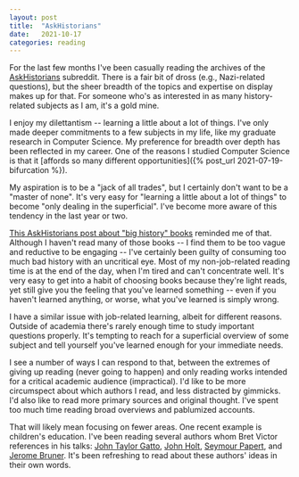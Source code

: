 ```yaml
---
layout: post
title:  "AskHistorians"
date:   2021-10-17
categories: reading
---
```


For the last few months I've been casually reading the archives of the [AskHistorians](https://en.wikipedia.org/wiki/R/AskHistorians) subreddit. There is a fair bit of dross (e.g., Nazi-related questions), but the sheer breadth of the topics and expertise on display makes up for that. For someone who's as interested in as many history-related subjects as I am, it's a gold mine.

I enjoy my dilettantism -- learning a little about a lot of things. I've only made deeper commitments to a few subjects in my life, like my graduate research in Computer Science. My preference for breadth over depth has been reflected in my career. One of the reasons I studied Computer Science is that it [affords so many different opportunities]({% post_url 2021-07-19-bifurcation %}).

My aspiration is to be a "jack of all trades", but I certainly don't want to be a "master of none". It's very easy for "learning a little about a lot of things" to become "only dealing in the superficial". I've become more aware of this tendency in the last year or two.

[This AskHistorians post about "big history" books](https://www.reddit.com/r/AskHistorians/comments/puu8n9/how_to_discern_good_big_history_books_from_bad/) reminded me of that. Although I haven't read many of those books -- I find them to be too vague and reductive to be engaging -- I've certainly been guilty of consuming too much bad history with an uncritical eye. Most of my non-job-related reading time is at the end of the day, when I'm tired and can't concentrate well. It's very easy to get into a habit of choosing books because they're light reads, yet still give you the feeling that you've learned something -- even if you haven't learned anything, or worse, what you've learned is simply wrong.

I have a similar issue with job-related learning, albeit for different reasons. Outside of academia there's rarely enough time to study important questions properly. It's tempting to reach for a superficial overview of some subject and tell yourself you've learned enough for your immediate needs.

I see a number of ways I can respond to that, between the extremes of giving up reading (never going to happen) and only reading works intended for a critical academic audience (impractical). I'd like to be more circumspect about which authors I read, and less distracted by gimmicks. I'd also like to read more primary sources and original thought. I've spent too much time reading broad overviews and pablumized accounts.

That will likely mean focusing on fewer areas. One recent example is children's education. I've been reading several authors whom Bret Victor references in his talks: [John Taylor Gatto](https://en.wikipedia.org/wiki/John_Taylor_Gatto), [John Holt](https://en.wikipedia.org/wiki/John_Holt_(educator)), [Seymour Papert](https://en.wikipedia.org/wiki/Seymour_Papert), and [Jerome Bruner](https://en.wikipedia.org/wiki/Jerome_Bruner). It's been refreshing to read about these authors' ideas in their own words.